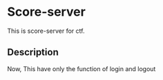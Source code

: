 Score-server
====

This is score-server for ctf.

## Description
Now, This have only the function of login and logout
